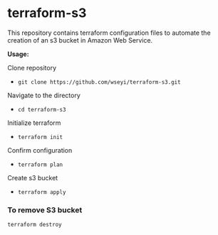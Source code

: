 # terraform-s3

This repository contains terraform configuration files to automate the creation of an s3 bucket in Amazon Web Service.

**Usage:**

Clone repository 
* `git clone https://github.com/wseyi/terraform-s3.git`

Navigate to the directory 
* `cd terraform-s3`

Initialize terraform 
* `terraform init`

Confirm configuration
* `terraform plan`

Create s3 bucket 
* `terraform apply` 

### To remove S3 bucket 
 `terraform destroy` 
